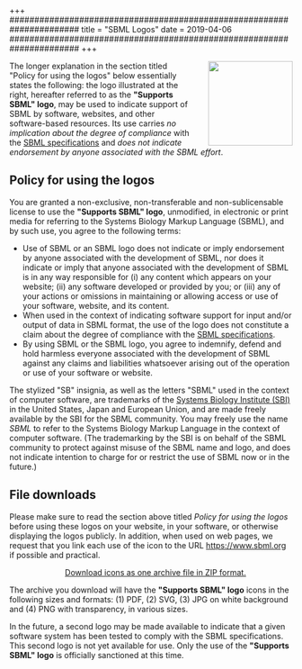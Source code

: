 +++
######################################################################
title = "SBML Logos"
date  = 2019-04-06
######################################################################
+++

<img style="float: right; margin-left: 2rem; margin-top: 0" width="150rem" src="/img/official-sbml-supported.svg">

The longer explanation in the section titled "Policy for using the logos" below essentially states the following: the logo illustrated at the right, hereafter referred to as the **"Supports SBML" logo**, may be used to indicate support of SBML by software, websites, and other software-based resources.  Its use carries _no implication about the degree of compliance_ with the [SBML specifications](/documents/specifications) and _does not indicate endorsement by anyone associated with the SBML effort_.

## Policy for using the logos

You are granted a non-exclusive, non-transferable and non-sublicensable license to use the **"Supports SBML" logo**, unmodified, in electronic or print media for referring to the Systems Biology Markup Language (SBML), and by such use, you agree to the following terms:

* Use of SBML or an SBML logo does not indicate or imply endorsement by anyone associated with the development of SBML, nor does it indicate or imply that anyone associated with the development of SBML is in any way responsible for (i) any content which appears on your website; (ii) any software developed or provided by you; or (iii) any of your actions or omissions in maintaining or allowing access or use of your software, website, and its content.
* When used in the context of indicating software support for input and/or output of data in SBML format, the use of the logo does not constitute a claim about the degree of compliance with the [SBML specifications](/documents/specifications).
* By using SBML or the SBML logo, you agree to indemnify, defend and hold harmless everyone associated with the development of SBML against any claims and liabilities whatsoever arising out of the operation or use of your software or website.

The stylized "SB" insignia, as well as the letters "SBML" used in the context of computer software, are trademarks of the [Systems Biology Institute (SBI)](http://sbi.jp) in the United States, Japan and European Union, and are made freely available by the SBI for the SBML community.  You may freely use the name _SBML_ to refer to the Systems Biology Markup Language in the context of computer software.  (The trademarking by the SBI is on behalf of the SBML community to protect against misuse of the SBML name and logo, and does not indicate intention to charge for or restrict the use of SBML now or in the future.)

## File downloads

Please make sure to read the section above titled _Policy for using the logos_ before using these logos on your website, in your software, or otherwise displaying the logos publicly.  In addition, when used on web pages, we request that you link each use of the icon to the URL https://www.sbml.org if possible and practical.

<center>
<a href="sbml-logos.zip"><i class="fa-file-archive fas fa-3x" style="padding-right: 1rem"></i>Download icons as one archive file in ZIP format.</a>
</center>

The archive you download will have the **"Supports SBML" logo** icons in the following sizes and formats: (1) PDF, (2) SVG, (3) JPG on white background and (4) PNG with transparency, in various sizes.

In the future, a second logo may be made available to indicate that a given software system has been tested to comply with the SBML specifications.  This second logo is not yet available for use. Only the use of the **"Supports SBML" logo** is officially sanctioned at this time.

